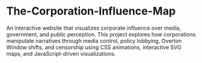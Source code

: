 # The-Corporation-Influence-Map
An interactive website that visualizes corporate influence over media, government, and public perception. This project explores how corporations manipulate narratives through media control, policy lobbying, Overton Window shifts, and censorship using CSS animations, interactive SVG maps, and JavaScript-driven visualizations.
